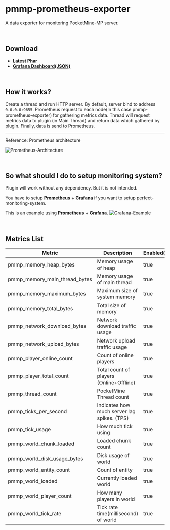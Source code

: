 # pmmp-prometheus-exporter
A data exporter for monitoring PocketMine-MP server.

<br>

## Download
* [**Latest Phar**](https://github.com/solo5star/pmmp-prometheus-exporter/releases/latest/download/pmmp-prometheus-exporter.phar)
* [**Grafana Dashboard(JSON)**](https://raw.githubusercontent.com/solo5star/pmmp-prometheus-exporter/master/grafana-dashboard.json)

<br>

## How it works?
Create a thread and run HTTP server. By default, server bind to address `0.0.0.0:9655`.
Prometheus request to each node(In this case pmmp-prometheus-exporter) for gathering metrics data.
Thread will request metrics data to plugin (in Main Thread) and return data which gathered by plugin.
Finally, data is send to Prometheus.

---

Reference: Prometheus architecture

![Prometheus-Architecture](https://prometheus.io/assets/architecture.png)

<br>

## So what should I do to setup monitoring system?
Plugin will work without any dependency. But it is not intended.

You have to setup [**Prometheus**](https://prometheus.io/docs/prometheus/latest/getting_started/) + [**Grafana**](https://grafana.com/docs/grafana/latest/getting-started/getting-started/) if you want to setup perfect-monitoring-system.

This is an example using [**Prometheus**](https://prometheus.io/docs/prometheus/latest/getting_started/) + [**Grafana**](https://grafana.com/docs/grafana/latest/getting-started/getting-started/).
![Grafana-Example](https://raw.githubusercontent.com/solo5star/pmmp-prometheus-exporter/master/pictures/Grafana-Example.png)

<br>

## Metrics List
|Metric|Description|Enabled(default)|
|-|-|-|
|pmmp_memory_heap_bytes|Memory usage of heap|true|
|pmmp_memory_main_thread_bytes|Memory usage of main thread|true|
|pmmp_memory_maximum_bytes|Maximum size of system memory|true|
|pmmp_memory_total_bytes|Total size of memory|true|
|pmmp_network_download_bytes|Network download traffic usage|true|
|pmmp_network_upload_bytes|Network upload traffic usage|true|
|pmmp_player_online_count|Count of online players|true|
|pmmp_player_total_count|Total count of players (Online+Offline)|true|
|pmmp_thread_count|PocketMine Thread count|true|
|pmmp_ticks_per_second|Indicates how much server lag spikes. (TPS)|true|
|pmmp_tick_usage|How much tick using|true|
|pmmp_world_chunk_loaded|Loaded chunk count|true|
|pmmp_world_disk_usage_bytes|Disk usage of world|true|
|pmmp_world_entity_count|Count of entity|true|
|pmmp_world_loaded|Currently loaded world|true|
|pmmp_world_player_count|How many players in world|true|
|pmmp_world_tick_rate|Tick rate time(millisecond) of world|true|